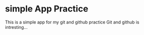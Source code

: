 # simple App Practice

This is a simple app for my git and github practice
Git and github is intresting...